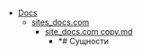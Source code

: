 - <a href = "E:\Node_projects\Node_Way\NBase\_Md\_Index\__Far\_Pithon\Part_I\content\Docs\cat.Docs\dir.Docs.md">Docs</a>
    - <a href = "E:\Node_projects\Node_Way\NBase\_Md\_Index\__Far\_Pithon\Part_I\content\Docs\sites_docs.com\cat.sites_docs.com\dir.sites_docs.com.md">sites_docs.com</a>
        - <a href = "E:\Node_projects\Node_Way\NBase\_Md\_Index\__Far\_Pithon\Part_I\content\Docs\sites_docs.com\site_docs.com copy.md">site_docs.com copy.md</a>
            - *# Сущности
    
